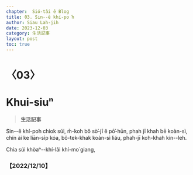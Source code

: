 ```yaml
---
chapter:  Sió-tâi ê Blog
title: 03. Sin--ê khí-po͘h
author: Siau Lah-jih
date: 2023-12-03
category: 生活記事
layout: post
toc: true
---
```


# 〈03〉
# Khui-siuⁿ
> **生活記事**

Sin--ê khí-po͘h chiok súi, m̄-koh bô sò͘-jī ê pō͘-hūn, phah jī khah bē koàn-sì, chín ài ke liān-si̍p kóa, bô-tek-khak koàn-sì liáu, phah-jī koh-khah kín--leh.

Chia súi khòaⁿ--khí-lâi khí-mo͘ giang,

 
### 【2022/12/10】

